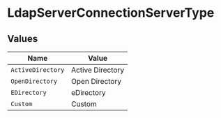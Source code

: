 # LdapServerConnectionServerType


## Values

| Name              | Value             |
| ----------------- | ----------------- |
| `ActiveDirectory` | Active Directory  |
| `OpenDirectory`   | Open Directory    |
| `EDirectory`      | eDirectory        |
| `Custom`          | Custom            |